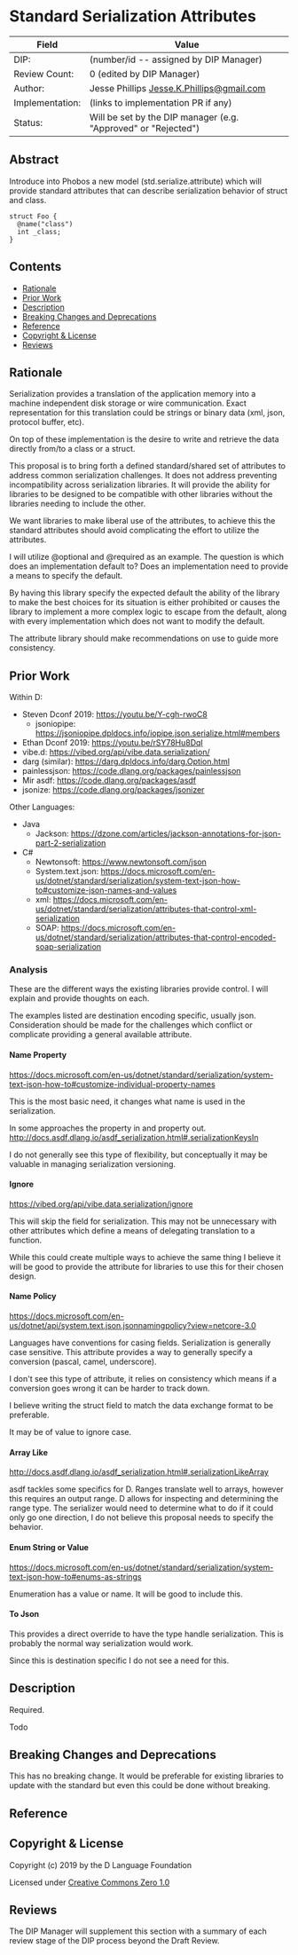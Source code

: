 # Standard Serialization Attributes

| Field           | Value                                                           |
|-----------------|-----------------------------------------------------------------|
| DIP:            | (number/id -- assigned by DIP Manager)                          |
| Review Count:   | 0 (edited by DIP Manager)                                       |
| Author:         | Jesse Phillips <Jesse.K.Phillips@gmail.com>                     |
| Implementation: | (links to implementation PR if any)                             |
| Status:         | Will be set by the DIP manager (e.g. "Approved" or "Rejected")  |

## Abstract

Introduce into Phobos a new model (std.serialize.attribute) which will provide
standard attributes that can describe serialization behavior of struct and class. 

```dlang 
struct Foo {
  @name("class")
  int _class;
}
```

## Contents
* [Rationale](#rationale)
* [Prior Work](#prior-work)
* [Description](#description)
* [Breaking Changes and Deprecations](#breaking-changes-and-deprecations)
* [Reference](#reference)
* [Copyright & License](#copyright--license)
* [Reviews](#reviews)

## Rationale

Serialization provides a translation of the application memory into a machine independent disk
storage or wire communication. Exact representation for this translation could be strings or
binary data (xml, json, protocol buffer, etc). 

On top of these implementation is the desire to write and retrieve the data directly from/to a 
class or a struct.

This proposal is to bring forth a defined standard/shared set of attributes to address common
serialization challenges. It does not address preventing incompatibility across serialization 
libraries. It will provide the ability for libraries to be designed to be compatible with
other libraries without the libraries needing to include the other.

We want libraries to make liberal use of the attributes, to achieve this the standard attributes
should avoid complicating the effort to utilize the attributes. 

I will utilize @optional and @required as an example. The question is which does an implementation
default to? Does an implementation need to provide a means to specify the default.

By having this library specify the expected default the ability of the library to make the best 
choices for its situation is either prohibited or causes the library to implement a more complex 
logic to escape from the default, along with every implementation which does not want to modify 
the default. 

The attribute library should make recommendations on use to guide more consistency. 

## Prior Work

Within D:
* Steven Dconf 2019: https://youtu.be/Y-cgh-rwoC8
  * jsoniopipe: https://jsoniopipe.dpldocs.info/iopipe.json.serialize.html#members
* Ethan Dconf 2019: https://youtu.be/rSY78Hu8DqI
* vibe.d: https://vibed.org/api/vibe.data.serialization/
* darg (similar): https://darg.dpldocs.info/darg.Option.html
* painlessjson: https://code.dlang.org/packages/painlessjson
* Mir asdf: https://code.dlang.org/packages/asdf
* jsonize: https://code.dlang.org/packages/jsonizer


Other Languages:

* Java 
  * Jackson: https://dzone.com/articles/jackson-annotations-for-json-part-2-serialization
* C#
  * Newtonsoft: https://www.newtonsoft.com/json
  * System.text.json: https://docs.microsoft.com/en-us/dotnet/standard/serialization/system-text-json-how-to#customize-json-names-and-values
  * xml: https://docs.microsoft.com/en-us/dotnet/standard/serialization/attributes-that-control-xml-serialization
  * SOAP: https://docs.microsoft.com/en-us/dotnet/standard/serialization/attributes-that-control-encoded-soap-serialization

### Analysis 

These are the different ways the existing libraries provide control. 
I will explain and provide thoughts on each. 

The examples listed are destination encoding specific, usually json. 
Consideration should be made for the challenges which conflict or complicate
providing a general available attribute. 

#### Name Property
https://docs.microsoft.com/en-us/dotnet/standard/serialization/system-text-json-how-to#customize-individual-property-names

This is the most basic need, it changes what name is used in the serialization. 

In some approaches the property in and property out. 
http://docs.asdf.dlang.io/asdf_serialization.html#.serializationKeysIn

I do not generally see this type of flexibility, but conceptually it may be valuable
in managing serialization versioning. 

#### Ignore
https://vibed.org/api/vibe.data.serialization/ignore

This will skip the field for serialization. This may not be unnecessary with other
attributes which define a means of delegating translation to a function. 

While this could create multiple ways to achieve the same thing I believe it will
be good to provide the attribute for libraries to use this for their chosen design.

#### Name Policy
https://docs.microsoft.com/en-us/dotnet/api/system.text.json.jsonnamingpolicy?view=netcore-3.0

Languages have conventions for casing fields. Serialization is generally case sensitive. 
This attribute provides a way to generally specify a conversion (pascal, camel, underscore). 

I don't see this type of attribute, it relies on consistency which means if a conversion goes
wrong it can be harder to track down.

I believe writing the struct field to match the data exchange format to be preferable. 

It may be of value to ignore case. 

#### Array Like
http://docs.asdf.dlang.io/asdf_serialization.html#.serializationLikeArray

asdf tackles some specifics for D. Ranges translate well to arrays, however
this requires an output range. D allows for inspecting and determining the
range type. The serializer would need to determine what to do if it could only 
go one direction, I do not believe this proposal needs to specify the behavior. 

#### Enum String or Value
https://docs.microsoft.com/en-us/dotnet/standard/serialization/system-text-json-how-to#enums-as-strings

Enumeration has a value or name. It will be good to include this. 

#### To Json 

This provides a direct override to have the type handle serialization. 
This is probably the normal way serialization would work. 

Since this is destination specific I do not see a need for this. 

## Description
Required.

Todo 

## Breaking Changes and Deprecations

This has no breaking change. It would be preferable for existing libraries to
update with the standard but even this could be done without breaking. 

## Reference

## Copyright & License
Copyright (c) 2019 by the D Language Foundation

Licensed under [Creative Commons Zero 1.0](https://creativecommons.org/publicdomain/zero/1.0/legalcode.txt)

## Reviews
The DIP Manager will supplement this section with a summary of each review stage
of the DIP process beyond the Draft Review.
